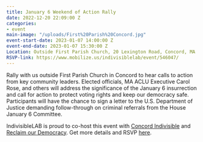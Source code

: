 ```yaml
---
title: January 6 Weekend of Action Rally
date: 2022-12-20 22:09:00 Z
categories:
- event
main-image: "/uploads/First%20Parish%20Concord.jpg"
event-start-date: 2023-01-07 14:00:00 Z
event-end-date: 2023-01-07 15:30:00 Z
Location: Outside First Parish Church, 20 Lexington Road, Concord, MA
RSVP-link: https://www.mobilize.us/indivisiblelab/event/546047/
---
```


Rally with us outside First Parish Church in Concord to hear calls to action from key community leaders. Elected officials, MA ACLU Executive  Carol Rose, and others will address the significance of the January 6 insurrection and call for action to protect voting rights and keep our democracy safe. Participants will have the chance to sign a letter to the U.S. Department of Justice demanding follow-through on criminal referrals from the House January 6 Committee.

IndivisibleLAB is proud to co-host this event with [Concord Indivisible](https://concordindivisible.org/) and [Reclaim our Democracy](http://reclaimourdemocracy.org/). Get more details and RSVP [here](https://www.mobilize.us/indivisiblelab/event/546047/).
